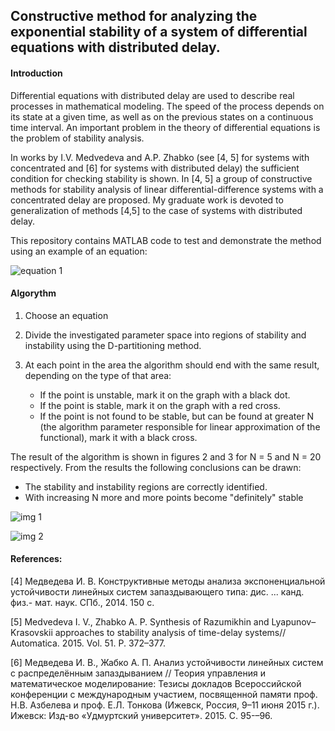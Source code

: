 ## Constructive method for analyzing the exponential stability of a system of differential equations with distributed delay.

#### Introduction
Differential equations with distributed delay are used to describe real processes in mathematical modeling. The speed of the process depends on its state at a given time, as well as on the previous states on a continuous time interval.  An important problem in the theory of differential equations is the problem of stability analysis.

In works by I.V. Medvedeva and A.P. Zhabko (see [4, 5] for systems with concentrated and [6] for systems with distributed delay) the sufficient condition for checking stability is shown. In [4, 5] a group of constructive methods for stability analysis of linear
differential-difference systems with a concentrated delay are proposed. My graduate work is devoted to generalization of methods [4,5] to the case of systems with distributed delay. 

This repository contains MATLAB code to test and demonstrate the method using an example of an equation:

![equation 1](https://user-images.githubusercontent.com/82182857/121483375-c928a300-c9d6-11eb-998b-ec84a7f7a378.jpg)


#### Algorythm

1. Choose an equation
2. Divide the investigated parameter space
into regions of stability and instability using the D-partitioning method. 
3. At each point in the area the algorithm should end with the same result, depending on the type of that area:

    * If the point is unstable, mark it on the graph with a black dot.
    * If the point is stable, mark it on the graph with a red cross.
    * If the point is not found to be stable, but can be found at greater N (the algorithm parameter responsible for linear approximation of the functional), mark it with a black cross.


The result of the algorithm is shown in figures 2 and 3 for N = 5 and N = 20 respectively.
From the results the following conclusions can be drawn:
* The stability and instability regions are correctly identified.
* With increasing N more and more points become "definitely" stable


![img 1](![telegram-cloud-photo-size-2-5334665465911423782-x](https://user-images.githubusercontent.com/82182857/121442245-e425f380-c993-11eb-9adc-45cf5d008cbc.jpg)
)

![img 2](![telegram-cloud-photo-size-2-5334665465911423783-x](https://user-images.githubusercontent.com/82182857/121442283-facc4a80-c993-11eb-8c9d-c605ad7765a1.jpg)
)

#### References:

<a id="4">[4]</a> 
Медведева И. В. Конструктивные методы анализа экспоненциальной
устойчивости линейных систем запаздывающего типа: дис. ... канд. физ.-
мат. наук. СПб., 2014. 150 с.

<a id="5">[5]</a> 
Medvedeva I. V., Zhabko A. P. Synthesis of Razumikhin and
Lyapunov–Krasovskii approaches to stability analysis of time-delay
systems// Automatica. 2015. Vol. 51. P. 372–377.

<a id="6">[6]</a> 
Медведева И. В., Жабко А. П. Анализ устойчивости линейных систем с
распределённым запаздыванием // Теория управления и математическое
моделирование: Тезисы докладов Всероссийской конференции с международным участием, посвященной памяти проф. Н.В. Азбелева и проф.
Е.Л. Тонкова (Ижевск, Россия, 9–11 июня 2015 г.). Ижевск: Изд-во «Удмуртский университет». 2015. С. 95-–96.
